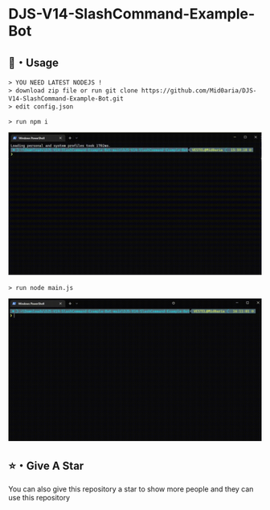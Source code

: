 # DJS-V14-SlashCommand-Example-Bot

## 🎈・Usage

```
> YOU NEED LATEST NODEJS !
> download zip file or run git clone https://github.com/Mid0aria/DJS-V14-SlashCommand-Example-Bot.git
> edit config.json 
```
```
> run npm i
```
![](https://raw.githubusercontent.com/Mid0aria/DJS-V14-SlashCommand-Example-Bot/main/images/npmi.gif)

```
> run node main.js
```
![](https://raw.githubusercontent.com/Mid0aria/DJS-V14-SlashCommand-Example-Bot/main/images/nodemainjs.gif)


## ⭐・Give A Star

You can also give this repository a star to show more people and they can use this repository
